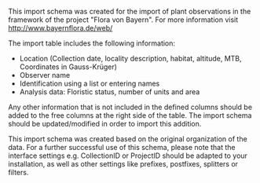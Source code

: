 This import schema was created for the import of plant observations in the framework of the project "Flora von Bayern". For more information visit http://www.bayernflora.de/web/

The import table includes the following information:

- Location (Collection date, locality description, habitat, altitude, MTB, Coordinates in Gauss-Krüger)
- Observer name
- Identification using a list or entering names
- Analysis data: Floristic status, number of units and area

Any other information that is not included in the defined columns should be added to the free columns at the right side of the table. The import schema should be updated/modified in order to import this addition.

This import schema was created based on the original organization of the data. For a further successful use of this schema, please note that the interface settings e.g. CollectionID or ProjectID should be adapted to your installation, as well as other settings like prefixes, postfixes, splitters or filters.
